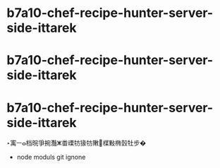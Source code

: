 ﻿# b7a10-chef-recipe-hunter-server-side-ittarek
# b7a10-chef-recipe-hunter-server-side-ittarek
# b7a10-chef-recipe-hunter-server-side-ittarek
‣㝢ㅡⴰ档晥爭捥灩ⵥ畨瑮牥猭牥敶⵲楳敤椭瑴牡步�
+ node moduls  git ignone
